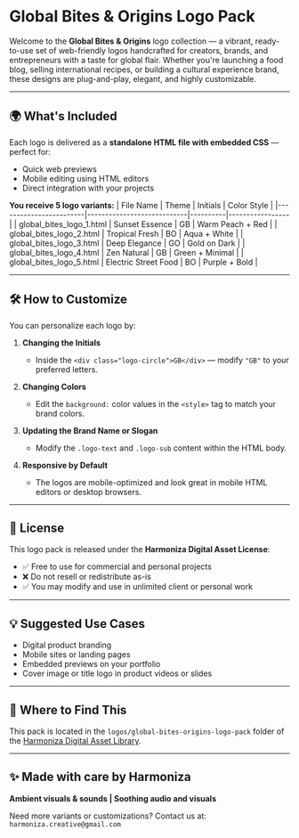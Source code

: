 # Global Bites & Origins Logo Pack

Welcome to the **Global Bites & Origins** logo collection — a vibrant, ready-to-use set of web-friendly logos handcrafted for creators, brands, and entrepreneurs with a taste for global flair. Whether you're launching a food blog, selling international recipes, or building a cultural experience brand, these designs are plug-and-play, elegant, and highly customizable.

---

## 🌍 What's Included

Each logo is delivered as a **standalone HTML file with embedded CSS** — perfect for:
- Quick web previews
- Mobile editing using HTML editors
- Direct integration with your projects

**You receive 5 logo variants:**
| File Name               | Theme                      | Initials | Color Style     |
|------------------------|----------------------------|----------|-----------------|
| global_bites_logo_1.html | Sunset Essence             | GB       | Warm Peach + Red |
| global_bites_logo_2.html | Tropical Fresh             | BO       | Aqua + White     |
| global_bites_logo_3.html | Deep Elegance              | GO       | Gold on Dark     |
| global_bites_logo_4.html | Zen Natural                | GB       | Green + Minimal  |
| global_bites_logo_5.html | Electric Street Food       | BO       | Purple + Bold    |

---

## 🛠️ How to Customize

You can personalize each logo by:

1. **Changing the Initials**
   - Inside the `<div class="logo-circle">GB</div>` — modify `"GB"` to your preferred letters.

2. **Changing Colors**
   - Edit the `background:` color values in the `<style>` tag to match your brand colors.

3. **Updating the Brand Name or Slogan**
   - Modify the `.logo-text` and `.logo-sub` content within the HTML body.

4. **Responsive by Default**
   - The logos are mobile-optimized and look great in mobile HTML editors or desktop browsers.

---

## 🔐 License

This logo pack is released under the **Harmoniza Digital Asset License**:
- ✅ Free to use for commercial and personal projects
- ❌ Do not resell or redistribute as-is
- ✅ You may modify and use in unlimited client or personal work

---

## 💡 Suggested Use Cases

- Digital product branding
- Mobile sites or landing pages
- Embedded previews on your portfolio
- Cover image or title logo in product videos or slides

---

## 📂 Where to Find This

This pack is located in the `logos/global-bites-origins-logo-pack` folder of the [Harmoniza Digital Asset Library](https://github.com/Harmoniza/digital-asset-library).

---

## ✨ Made with care by Harmoniza  
**Ambient visuals & sounds | Soothing audio and visuals**

Need more variants or customizations? Contact us at: `harmoniza.creative@gmail.com`
